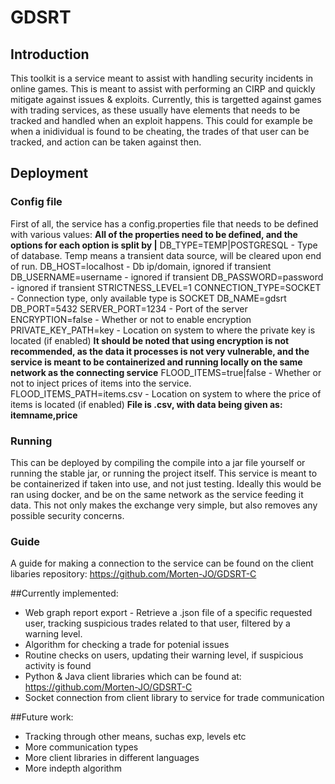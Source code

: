 # GDSRT
## Introduction
This toolkit is a service meant to assist with handling security incidents in online games. This is meant to assist with performing an CIRP and quickly mitigate against issues & exploits.
Currently, this is targetted against games with trading services, as these usually have elements that needs to be tracked and handled when an exploit happens. 
This could for example be when a inidividual is found to be cheating, the trades of that user can be tracked, and action can be taken against then.

## Deployment
### Config file
First of all, the service has a config.properties file that needs to be defined with various values:
**All of the properties need to be defined, and the options for each option is split by |**
DB_TYPE=TEMP|POSTGRESQL - Type of database. Temp means a transient data source, will be cleared upon end of run.
DB_HOST=localhost - Db ip/domain, ignored if transient
DB_USERNAME=username - ignored if transient
DB_PASSWORD=password - ignored if transient
STRICTNESS_LEVEL=1
CONNECTION_TYPE=SOCKET - Connection type, only available type is SOCKET
DB_NAME=gdsrt
DB_PORT=5432
SERVER_PORT=1234 - Port of the server
ENCRYPTION=false - Whether or not to enable encryption
PRIVATE_KEY_PATH=key - Location on system to where the private key is located (if enabled)
**It should be noted that using encryption is not recommended, as the data it processes is not very vulnerable, and the service is meant to be containerized and running locally on the same network as the connecting service**
FLOOD_ITEMS=true|false - Whether or not to inject prices of items into the service.
FLOOD_ITEMS_PATH=items.csv - Location on system to where the price of items is located (if enabled)
**File is .csv, with data being given as: itemname,price**

### Running
This can be deployed by compiling the compile into a jar file yourself or running the stable jar, or running the project itself.
This service is meant to be containerized if taken into use, and not just testing. Ideally this would be ran using docker, and be on the
same network as the service feeding it data. This not only makes the exchange very simple, but also removes any possible security concerns.

### Guide
A guide for making a connection to the service can be found on the client libaries repository: https://github.com/Morten-JO/GDSRT-C

##Currently implemented:
  - Web graph report export - Retrieve a .json file of a specific requested user, tracking suspicious trades related to that user, filtered by a warning level.
  - Algorithm for checking a trade for potenial issues
  - Routine checks on users, updating their warning level, if suspicious activity is found
  - Python & Java client libraries which can be found at: https://github.com/Morten-JO/GDSRT-C
  - Socket connection from client library to service for trade communication

##Future work:
  - Tracking through other means, suchas exp, levels etc
  - More communication types
  - More client libraries in different languages
  - More indepth algorithm
  
